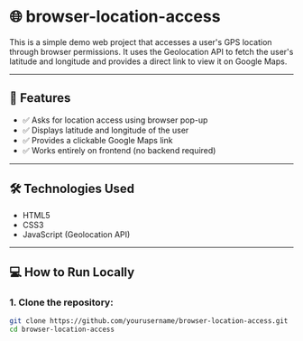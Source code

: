# 🌐 browser-location-access

This is a simple demo web project that accesses a user's GPS location through browser permissions. It uses the Geolocation API to fetch the user's latitude and longitude and provides a direct link to view it on Google Maps.

---

## 🚀 Features

- ✅ Asks for location access using browser pop-up
- ✅ Displays latitude and longitude of the user
- ✅ Provides a clickable Google Maps link
- ✅ Works entirely on frontend (no backend required)

---

## 🛠️ Technologies Used

- HTML5  
- CSS3  
- JavaScript (Geolocation API)

---

## 💻 How to Run Locally

### 1. Clone the repository:
```bash
git clone https://github.com/yourusername/browser-location-access.git
cd browser-location-access
